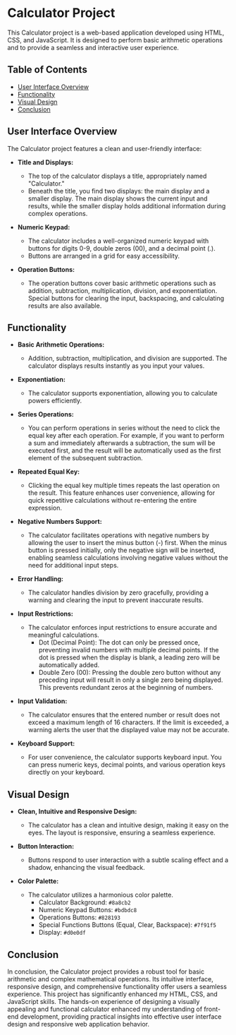 # Calculator Project
This Calculator project is a web-based application developed using HTML, CSS, and JavaScript. It is designed to perform basic arithmetic operations and to provide a seamless and interactive user experience.

## Table of Contents

- [User Interface Overview](#user-interface-overview)
- [Functionality](#functionality)
- [Visual Design](#visual-design)
- [Conclusion](#conclusion)

## User Interface Overview

The Calculator project features a clean and user-friendly interface:

- **Title and Displays:**
  - The top of the calculator displays a title, appropriately named "Calculator."
  - Beneath the title, you find two displays: the main display and a smaller display. The main display shows the current input and results, while the smaller display holds additional information during complex operations.

- **Numeric Keypad:**
  - The calculator includes a well-organized numeric keypad with buttons for digits 0-9, double zeros (00), and a decimal point (.).
  - Buttons are arranged in a grid for easy accessibility.

- **Operation Buttons:**
  - The operation buttons cover basic arithmetic operations such as addition, subtraction, multiplication, division, and exponentiation. Special buttons for clearing the input, backspacing, and calculating results are also available.

## Functionality

- **Basic Arithmetic Operations:**
  - Addition, subtraction, multiplication, and division are supported. The calculator displays results instantly as you input your values.

- **Exponentiation:**
  - The calculator supports exponentiation, allowing you to calculate powers efficiently.

- **Series Operations:**
  - You can perform operations in series without the need to click the equal key after each operation. For example, if you want to perform a sum and immediately afterwards a subtraction, the sum will be executed first, and the result will be automatically used as the first element of the subsequent subtraction.

- **Repeated Equal Key:**
  - Clicking the equal key multiple times repeats the last operation on the result. This feature enhances user convenience, allowing for quick repetitive calculations without re-entering the entire expression.
    
- **Negative Numbers Support:**
  - The calculator facilitates operations with negative numbers by allowing the user to insert the minus button (-) first. When the minus button is pressed initially, only the negative sign will be inserted, enabling seamless calculations involving negative values without the need for additional input steps.
    
- **Error Handling:**
  - The calculator handles division by zero gracefully, providing a warning and clearing the input to prevent inaccurate results.
 
- **Input Restrictions:**
  - The calculator enforces input restrictions to ensure accurate and meaningful calculations.
    - Dot (Decimal Point): The dot can only be pressed once, preventing invalid numbers with multiple decimal points. If the dot is pressed when the display is blank, a leading zero will be automatically added.
    - Double Zero (00): Pressing the double zero button without any preceding input will result in only a single zero being displayed. This prevents redundant zeros at the beginning of numbers.

- **Input Validation:**
  - The calculator ensures that the entered number or result does not exceed a maximum length of 16 characters. If the limit is exceeded, a warning alerts the user that the displayed value may not be accurate.

- **Keyboard Support:**
  - For user convenience, the calculator supports keyboard input. You can press numeric keys, decimal points, and various operation keys directly on your keyboard.

## Visual Design

- **Clean, Intuitive and Responsive Design:**
  - The calculator has a clean and intuitive design, making it easy on the eyes. The layout is responsive, ensuring a seamless experience.

- **Button Interaction:**
  - Buttons respond to user interaction with a subtle scaling effect and a shadow, enhancing the visual feedback.
  
- **Color Palette:**
  - The calculator utilizes a harmonious color palette.
    - Calculator Background: `#8a8cb2`
    - Numeric Keypad Buttons: `#bdbdc8`
    - Operations Buttons: `#828193`
    - Special Functions Buttons (Equal, Clear, Backspace): `#7f91f5`
    - Display: `#d0e0df`

## Conclusion
In conclusion, the Calculator project provides a robust tool for basic arithmetic and complex mathematical operations. Its intuitive interface, responsive design, and comprehensive functionality offer users a seamless experience. This project has significantly enhanced my HTML, CSS, and JavaScript skills. The hands-on experience of designing a visually appealing and functional calculator enhanced my understanding of front-end development, providing practical insights into effective user interface design and responsive web application behavior.


